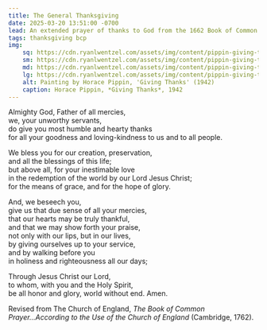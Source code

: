 ```yaml
---
title: The General Thanksgiving
date: 2025-03-20 13:51:00 -0700
lead: An extended prayer of thanks to God from the 1662 Book of Common Prayer.
tags: thanksgiving bcp
img:
    sq: https://cdn.ryanlwentzel.com/assets/img/content/pippin-giving-thanks-sq.webp
    sm: https://cdn.ryanlwentzel.com/assets/img/content/pippin-giving-thanks-sm.webp
    md: https://cdn.ryanlwentzel.com/assets/img/content/pippin-giving-thanks-md.webp
    lg: https://cdn.ryanlwentzel.com/assets/img/content/pippin-giving-thanks-lg.webp
    alt: Painting by Horace Pippin, 'Giving Thanks' (1942)
    caption: Horace Pippin, *Giving Thanks*, 1942
---
```


Almighty God, Father of all mercies,  
we, your unworthy servants,  
do give you most humble and hearty thanks  
for all your goodness and loving-kindness to us and to all people.

We bless you for our creation, preservation,  
and all the blessings of this life;  
but above all, for your inestimable love  
in the redemption of the world by our Lord Jesus Christ;  
for the means of grace, and for the hope of glory.

And, we beseech you,  
give us that due sense of all your mercies,  
that our hearts may be truly thankful,  
and that we may show forth your praise,  
not only with our lips, but in our lives,  
by giving ourselves up to your service,  
and by walking before you  
in holiness and righteousness all our days;

Through Jesus Christ our Lord,  
to whom, with you and the Holy Spirit,  
be all honor and glory, world without end. Amen.

Revised from The Church of England, *The Book of Common Prayer...According to the Use of the Church of England* (Cambridge, 1762).